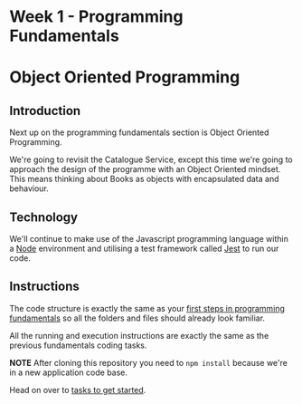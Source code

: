 # Week 1 - Programming Fundamentals

# Object Oriented Programming

## Introduction

Next up on the programming fundamentals section is Object Oriented Programming.

We're going to revisit the Catalogue Service, except this time we're going to approach the design of the programme with an Object Oriented mindset. This means thinking about Books as objects with encapsulated data and behaviour.

## Technology

We'll continue to make use of the Javascript programming language within a [Node](https://nodejs.org/en/) environment and utilising a test framework called [Jest](https://jestjs.io/en/) to run our code.

## Instructions

The code structure is exactly the same as your [first steps in programming fundamentals](https://github.com/techreturners/javascript_fundamentals_001) so all the folders and files should already look familiar.

All the running and execution instructions are exactly the same as the previous fundamentals coding tasks.

**NOTE** After cloning this repository you need to `npm install` because we're in a new application code base.

Head on over to [tasks to get started](./docs/TASKS.md).
